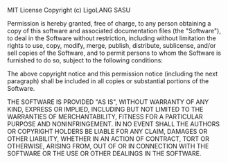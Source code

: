 MIT License Copyright (c) LigoLANG SASU

Permission is hereby granted, free of charge, to any person obtaining a copy
of this software and associated documentation files (the "Software"), to deal
in the Software without restriction, including without limitation the rights
to use, copy, modify, merge, publish, distribute, sublicense, and/or sell
copies of the Software, and to permit persons to whom the Software is furnished
to do so, subject to the following conditions:

The above copyright notice and this permission notice (including the next
paragraph) shall be included in all copies or substantial portions of the
Software.

THE SOFTWARE IS PROVIDED "AS IS", WITHOUT WARRANTY OF ANY KIND, EXPRESS OR
IMPLIED, INCLUDING BUT NOT LIMITED TO THE WARRANTIES OF MERCHANTABILITY, FITNESS
FOR A PARTICULAR PURPOSE AND NONINFRINGEMENT. IN NO EVENT SHALL THE AUTHORS
OR COPYRIGHT HOLDERS BE LIABLE FOR ANY CLAIM, DAMAGES OR OTHER LIABILITY,
WHETHER IN AN ACTION OF CONTRACT, TORT OR OTHERWISE, ARISING FROM, OUT OF
OR IN CONNECTION WITH THE SOFTWARE OR THE USE OR OTHER DEALINGS IN THE SOFTWARE.
